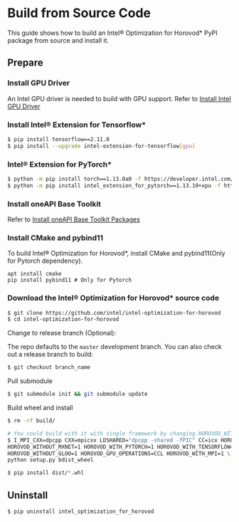 # Build from Source Code

This guide shows how to build an Intel® Optimization for Horovod* PyPI package from source and install it.

## Prepare

### Install GPU Driver
An Intel GPU driver is needed to build with GPU support. Refer to [Install Intel GPU Driver](../README.md#install-gpu-drivers)


### Install Intel® Extension for Tensorflow*

```bash
$ pip install tensorflow==2.11.0
$ pip install --upgrade intel-extension-for-tensorflow[gpu]
```

### Intel® Extension for PyTorch*
```bash
$ python -m pip install torch==1.13.0a0 -f https://developer.intel.com/ipex-whl-stable-xpu
$ python -m pip install intel_extension_for_pytorch==1.13.10+xpu -f https://developer.intel.com/ipex-whl-stable-xpu
```

### Install oneAPI Base Toolkit

Refer to [Install oneAPI Base Toolkit Packages](https://github.com/intel/intel-extension-for-tensorflow/blob/r1.1/docs/install/install_for_gpu.md#install-oneapi-base-toolkit-packages)

### Install CMake and pybind11

To build Intel® Optimization for Horovod*, install CMake and pybind11(Only for Pytorch dependency).
```
apt install cmake
pip install pybind11 # Only for Pytorch
```

### Download the Intel® Optimization for Horovod* source code
```bash
$ git clone https://github.com/intel/intel-optimization-for-horovod
$ cd intel-optimization-for-horovod
```

Change to release branch (Optional):

The repo defaults to the `master` development branch. You can also check out a release branch to build:

```bash
$ git checkout branch_name
```

Pull submodule
```bash
$ git submodule init && git submodule update
```

Build wheel and install
```bash
$ rm -rf build/

# You could build with it with single framework by changing HOROVOD_WITH_PYTORCH=0 or HOROVOD_WITH_TENSORFLOW=0
$ I_MPI_CXX=dpcpp CXX=mpicxx LDSHARED="dpcpp -shared -fPIC" CC=icx HOROVOD_GPU=DPCPP \
HOROVOD_WITHOUT_MXNET=1 HOROVOD_WITH_PYTORCH=1 HOROVOD_WITH_TENSORFLOW=1 \
HOROVOD_WITHOUT_GLOO=1 HOROVOD_GPU_OPERATIONS=CCL HOROVOD_WITH_MPI=1 \
python setup.py bdist_wheel

$ pip install dist/*.whl
```

## Uninstall
```
$ pip uninstall intel_optimization_for_horovod
```
